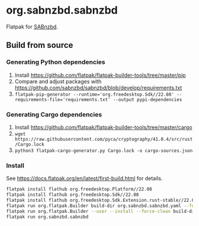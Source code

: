 # org.sabnzbd.sabnzbd

Flatpak for [SABnzbd](https://sabnzbd.org/).

## Build from source

### Generating Python dependencies

1. Install <https://github.com/flatpak/flatpak-builder-tools/tree/master/pip>
2. Compare and adjust packages with <https://github.com/sabnzbd/sabnzbd/blob/develop/requirements.txt>
3. `flatpak-pip-generator --runtime='org.freedesktop.Sdk//22.08' --requirements-file='requirements.txt' --output pypi-dependencies`

### Generating Cargo dependencies

1. Install <https://github.com/flatpak/flatpak-builder-tools/tree/master/cargo>
2. `wget https://raw.githubusercontent.com/pyca/cryptography/41.0.4/src/rust/Cargo.lock`
3. `python3 flatpak-cargo-generator.py Cargo.lock -o cargo-sources.json`

### Install

See <https://docs.flatpak.org/en/latest/first-build.html> for details.

```bash
flatpak install flathub org.freedesktop.Platform//22.08
flatpak install flathub org.freedesktop.Sdk//22.08
flatpak install flathub org.freedesktop.Sdk.Extension.rust-stable//22.08
flatpak run org.flatpak.Builder build-dir org.sabnzbd.sabnzbd.yaml --force-clean
flatpak run org.flatpak.Builder --user --install --force-clean build-dir org.sabnzbd.sabnzbd.yaml
flatpak run org.sabnzbd.sabnzbd
```
